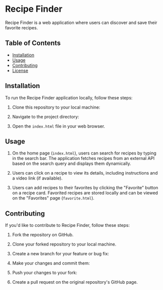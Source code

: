 # Recipe Finder

Recipe Finder is a web application where users can discover and save their favorite recipes.

## Table of Contents

- [Installation](#installation)
- [Usage](#usage)
- [Contributing](#contributing)
- [License](#license)

## Installation

To run the Recipe Finder application locally, follow these steps:

1. Clone this repository to your local machine:


2. Navigate to the project directory:


3. Open the `index.html` file in your web browser.

## Usage

1. On the home page (`index.html`), users can search for recipes by typing in the search bar. The application fetches recipes from an external API based on the search query and displays them dynamically.

2. Users can click on a recipe to view its details, including instructions and a video link (if available).

3. Users can add recipes to their favorites by clicking the "Favorite" button on a recipe card. Favorited recipes are stored locally and can be viewed on the "Favorites" page (`favorite.html`).

## Contributing

If you'd like to contribute to Recipe Finder, follow these steps:

1. Fork the repository on GitHub.

2. Clone your forked repository to your local machine.

3. Create a new branch for your feature or bug fix:

4. Make your changes and commit them:

5. Push your changes to your fork:


6. Create a pull request on the original repository's GitHub page.

